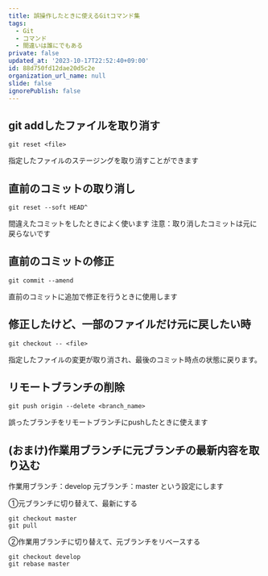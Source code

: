 ```yaml
---
title: 誤操作したときに使えるGitコマンド集
tags:
  - Git
  - コマンド
  - 間違いは誰にでもある
private: false
updated_at: '2023-10-17T22:52:40+09:00'
id: 88d750fd12dae20d5c2e
organization_url_name: null
slide: false
ignorePublish: false
---
```

## git addしたファイルを取り消す
```
git reset <file>
```
指定したファイルのステージングを取り消すことができます

## 直前のコミットの取り消し
```
git reset --soft HEAD^
```
間違えたコミットをしたときによく使います
注意：取り消したコミットは元に戻らないです

## 直前のコミットの修正
```
git commit --amend
```
直前のコミットに追加で修正を行うときに使用します

## 修正したけど、一部のファイルだけ元に戻したい時
```
git checkout -- <file>
```
指定したファイルの変更が取り消され、最後のコミット時点の状態に戻ります。

## リモートブランチの削除
```
git push origin --delete <branch_name>
```
誤ったブランチをリモートブランチにpushしたときに使えます

## (おまけ)作業用ブランチに元ブランチの最新内容を取り込む
作業用ブランチ：develop
元ブランチ：master
という設定にします

①元ブランチに切り替えて、最新にする
```
git checkout master
git pull
```

②作業用ブランチに切り替えて、元ブランチをリベースする
```
git checkout develop
git rebase master
```

